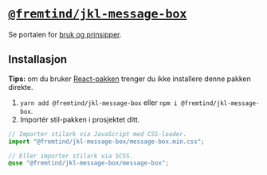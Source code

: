 # [`@fremtind/jkl-message-box`](https://jokul.fremtind.no/komponenter/messagebox)

Se portalen for [bruk og prinsipper](https://jokul.fremtind.no/komponenter/messagebox).

## Installasjon

**Tips:** om du bruker [React-pakken](../message-box-react/) trenger du ikke installere denne pakken direkte.

1. `yarn add @fremtind/jkl-message-box` eller `npm i @fremtind/jkl-message-box`.
2. Importér stil-pakken i prosjektet ditt.

```js
// Importer stilark via JavaScript med CSS-loader.
import "@fremtind/jkl-message-box/message-box.min.css";
```

```scss
// Eller importer stilark via SCSS.
@use "@fremtind/jkl-message-box/message-box";
```
